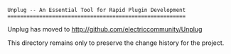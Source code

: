     Unplug -- An Essential Tool for Rapid Plugin Development
    ========================================================

Unplug has moved to http://github.com/electriccommunity/Unplug

This directory remains only to preserve the change history for the project.